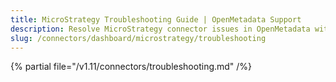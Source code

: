 ```yaml
---
title: MicroStrategy Troubleshooting Guide | OpenMetadata Support
description: Resolve MicroStrategy connector issues in OpenMetadata with expert troubleshooting tips, common error fixes, and step-by-step solutions for seamless integration.
slug: /connectors/dashboard/microstrategy/troubleshooting
---
```


{% partial file="/v1.11/connectors/troubleshooting.md" /%}
